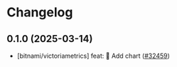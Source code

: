 # Changelog

## 0.1.0 (2025-03-14)

* [bitnami/victoriametrics] feat: :tada: Add chart ([#32459](https://github.com/bitnami/charts/pull/32459))

